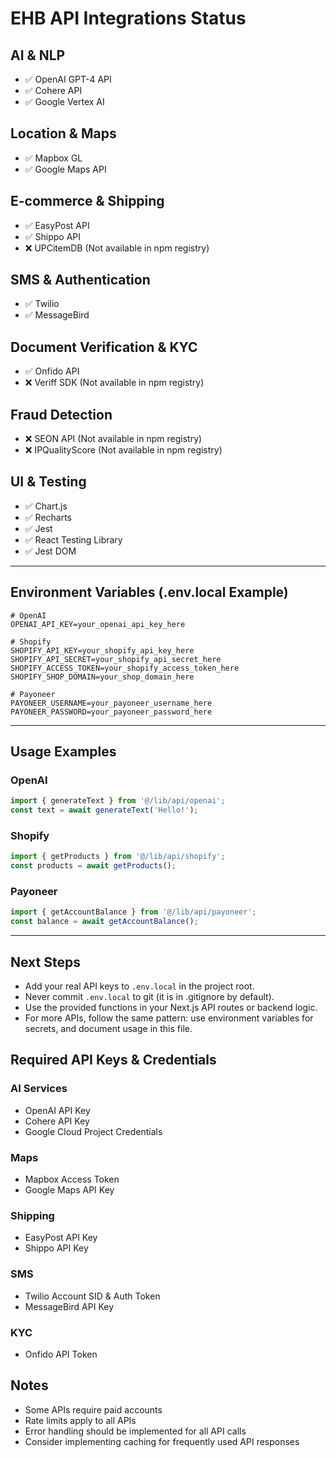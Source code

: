 # EHB API Integrations Status

## AI & NLP

- ✅ OpenAI GPT-4 API
- ✅ Cohere API
- ✅ Google Vertex AI

## Location & Maps

- ✅ Mapbox GL
- ✅ Google Maps API

## E-commerce & Shipping

- ✅ EasyPost API
- ✅ Shippo API
- ❌ UPCitemDB (Not available in npm registry)

## SMS & Authentication

- ✅ Twilio
- ✅ MessageBird

## Document Verification & KYC

- ✅ Onfido API
- ❌ Veriff SDK (Not available in npm registry)

## Fraud Detection

- ❌ SEON API (Not available in npm registry)
- ❌ IPQualityScore (Not available in npm registry)

## UI & Testing

- ✅ Chart.js
- ✅ Recharts
- ✅ Jest
- ✅ React Testing Library
- ✅ Jest DOM

---

## Environment Variables (.env.local Example)

```
# OpenAI
OPENAI_API_KEY=your_openai_api_key_here

# Shopify
SHOPIFY_API_KEY=your_shopify_api_key_here
SHOPIFY_API_SECRET=your_shopify_api_secret_here
SHOPIFY_ACCESS_TOKEN=your_shopify_access_token_here
SHOPIFY_SHOP_DOMAIN=your_shop_domain_here

# Payoneer
PAYONEER_USERNAME=your_payoneer_username_here
PAYONEER_PASSWORD=your_payoneer_password_here
```

---

## Usage Examples

### OpenAI

```ts
import { generateText } from '@/lib/api/openai';
const text = await generateText('Hello!');
```

### Shopify

```ts
import { getProducts } from '@/lib/api/shopify';
const products = await getProducts();
```

### Payoneer

```ts
import { getAccountBalance } from '@/lib/api/payoneer';
const balance = await getAccountBalance();
```

---

## Next Steps

- Add your real API keys to `.env.local` in the project root.
- Never commit `.env.local` to git (it is in .gitignore by default).
- Use the provided functions in your Next.js API routes or backend logic.
- For more APIs, follow the same pattern: use environment variables for secrets, and document usage in this file.

## Required API Keys & Credentials

### AI Services

- OpenAI API Key
- Cohere API Key
- Google Cloud Project Credentials

### Maps

- Mapbox Access Token
- Google Maps API Key

### Shipping

- EasyPost API Key
- Shippo API Key

### SMS

- Twilio Account SID & Auth Token
- MessageBird API Key

### KYC

- Onfido API Token

## Notes

- Some APIs require paid accounts
- Rate limits apply to all APIs
- Error handling should be implemented for all API calls
- Consider implementing caching for frequently used API responses

